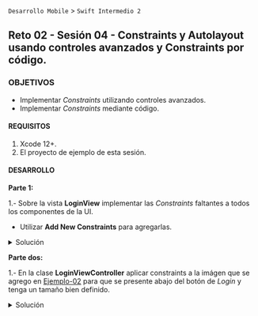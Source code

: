 `Desarrollo Mobile` > `Swift Intermedio 2`

## Reto 02 - Sesión 04 - Constraints y Autolayout usando controles avanzados y Constraints por código.

### OBJETIVOS 

- Implementar _Constraints_ utilizando controles avanzados.
- Implementar _Constraints_ mediante código.

#### REQUISITOS 

1. Xcode 12+.
2. El proyecto de ejemplo de esta sesión.

#### DESARROLLO

**Parte 1:**

1.- Sobre la vista **LoginView** implementar las _Constraints_ faltantes a todos los componentes de la UI.
- Utilizar **Add New Constraints** para agregarlas.

<details>
        <summary>Solución</summary>
        <p> Utilizando los controles avanzados puedes agregar constraints de diferentes formas, asegurate de no tener errores al asignarlas</p>
        <p> Todos los componentes se deben de ver alineados en la pantalla</p>
</details>

**Parte dos:**

1.- En la clase **LoginViewController** aplicar constraints a la imágen que se agrego en [Ejemplo-02](Ejemplo-02) para que se presente abajo del botón de _Login_ y tenga un tamaño bien definido.

<details>
        <summary>Solución</summary>
        <p> Tendrás que modificar las constraints que se han asignado previamente</p>
        <p> Lo ideal, es utilizar un IBOUtlet para el botón de login y asignar el topAnchor de la imágen, igual al bottomAnchor del boton, mas una constante,</p>
        <p> Asignar widhAnchor y modificar heightAnchor </p>
        <p> Asignar centerXAnchor de la imagen, igual a la del centerXAnchor del view</p>
</details>
